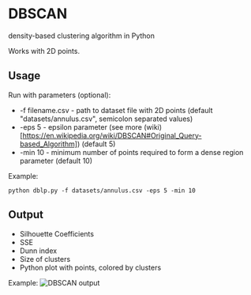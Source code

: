 # DBSCAN
 density-based clustering algorithm in Python
 
 Works with 2D points.

## Usage
Run with parameters (optional):
* -f filename.csv - path to dataset file with 2D points (default "datasets/annulus.csv", semicolon separated values)
* -eps 5 - epsilon parameter (see more (wiki)[https://en.wikipedia.org/wiki/DBSCAN#Original_Query-based_Algorithm]) (default 5)
* -min 10 - minimum number of points required to form a dense region parameter (default 10)

Example:

```
python dblp.py -f datasets/annulus.csv -eps 5 -min 10
```

## Output
* Silhouette Coefficients
* SSE
* Dunn index
* Size of clusters
* Python plot with points, colored by clusters

Example:
![DBSCAN output](http://idavid.cz/img/dbscan.png)
